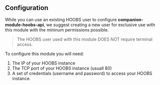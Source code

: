 ## Configuration
While you can use an existing HOOBS user to configure **companion-module-hoobs-api**, we suggest creating a new user for exclusive use with this module with the mininum permissions possible. 

> The HOOBS user used with this module DOES NOT require terminal access.

To configure this module you will need:

1. The IP of your HOOBS instance
1. The TCP port of your HOOBS instance (usuall 80)
1. A set of credentials (username and password) to access your HOOBS instance.
